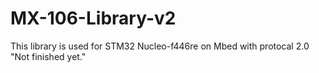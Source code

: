 # MX-106-Library-v2
This library is used for STM32 Nucleo-f446re on Mbed with protocal 2.0
"Not finished yet."
